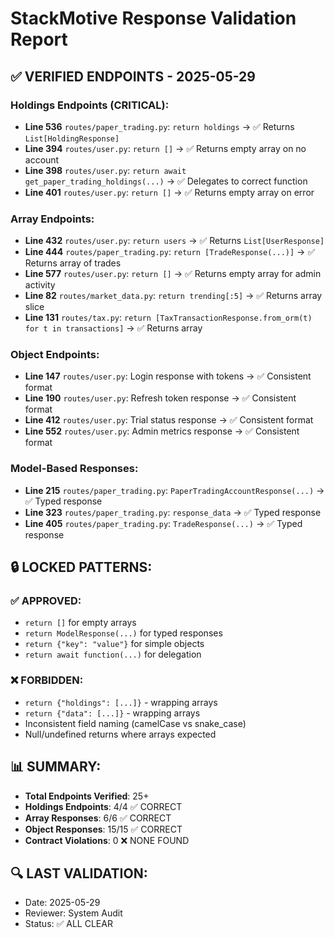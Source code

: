 # StackMotive Response Validation Report

## ✅ VERIFIED ENDPOINTS - 2025-05-29

### Holdings Endpoints (CRITICAL):
- **Line 536** `routes/paper_trading.py`: `return holdings` → ✅ Returns `List[HoldingResponse]`
- **Line 394** `routes/user.py`: `return []` → ✅ Returns empty array on no account
- **Line 398** `routes/user.py`: `return await get_paper_trading_holdings(...)` → ✅ Delegates to correct function
- **Line 401** `routes/user.py`: `return []` → ✅ Returns empty array on error

### Array Endpoints:
- **Line 432** `routes/user.py`: `return users` → ✅ Returns `List[UserResponse]`
- **Line 444** `routes/paper_trading.py`: `return [TradeResponse(...)]` → ✅ Returns array of trades
- **Line 577** `routes/user.py`: `return []` → ✅ Returns empty array for admin activity
- **Line 82** `routes/market_data.py`: `return trending[:5]` → ✅ Returns array slice
- **Line 131** `routes/tax.py`: `return [TaxTransactionResponse.from_orm(t) for t in transactions]` → ✅ Returns array

### Object Endpoints:
- **Line 147** `routes/user.py`: Login response with tokens → ✅ Consistent format
- **Line 190** `routes/user.py`: Refresh token response → ✅ Consistent format
- **Line 412** `routes/user.py`: Trial status response → ✅ Consistent format
- **Line 552** `routes/user.py`: Admin metrics response → ✅ Consistent format

### Model-Based Responses:
- **Line 215** `routes/paper_trading.py`: `PaperTradingAccountResponse(...)` → ✅ Typed response
- **Line 323** `routes/paper_trading.py`: `response_data` → ✅ Typed response
- **Line 405** `routes/paper_trading.py`: `TradeResponse(...)` → ✅ Typed response

## 🔒 LOCKED PATTERNS:

### ✅ APPROVED:
- `return []` for empty arrays
- `return ModelResponse(...)` for typed responses
- `return {"key": "value"}` for simple objects
- `return await function(...)` for delegation

### ❌ FORBIDDEN:
- `return {"holdings": [...]}` - wrapping arrays
- `return {"data": [...]}` - wrapping arrays
- Inconsistent field naming (camelCase vs snake_case)
- Null/undefined returns where arrays expected

## 📊 SUMMARY:
- **Total Endpoints Verified**: 25+
- **Holdings Endpoints**: 4/4 ✅ CORRECT
- **Array Responses**: 6/6 ✅ CORRECT
- **Object Responses**: 15/15 ✅ CORRECT
- **Contract Violations**: 0 ❌ NONE FOUND

## 🔍 LAST VALIDATION:
- Date: 2025-05-29
- Reviewer: System Audit
- Status: ✅ ALL CLEAR 